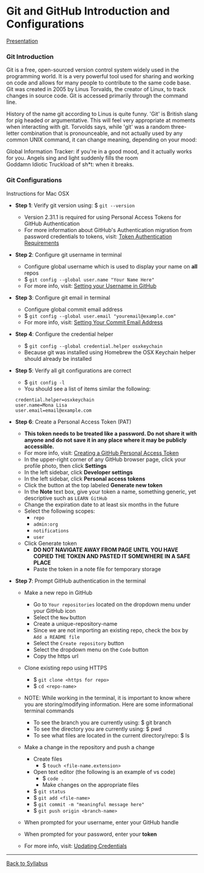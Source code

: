 # Git and GitHub Introduction and Configurations

[Presentation](https://github.com/LEARNAcademy/git-intro/blob/master/GitAndGithub.pdf)

### Git Introduction

Git is a free, open-sourced version control system widely used in the programming world. It is a very powerful tool used for sharing and working on code and allows for many people to contribute to the same code base. Git was created in 2005 by Linus Torvalds, the creator of Linux, to track changes in source code. Git is accessed primarily through the command line.

History of the name git according to Linus is quite funny. 'Git' is British slang for pig headed or argumentative. This will feel very appropriate at moments when interacting with git. Torvolds says, while 'git' was a random three-letter combination that is pronounceable, and not actually used by any common UNIX command, it can change meaning, depending on your mood:  

Global Information Tracker: if you're in a good mood, and it actually works for you. Angels sing and light suddenly fills the room  
Goddamn Idiotic Truckload of sh*t: when it breaks.

### Git Configurations

Instructions for Mac OSX
- **Step 1**: Verify git version using: $ `git --version`
  - Version 2.31.1 is required for using Personal Access Tokens for GitHub Authentication
  - For more information about GitHub's Authentication migration from password credentials to tokens, visit: [Token Authentication Requirements](https://github.blog/2020-12-15-token-authentication-requirements-for-git-operations/)
- **Step 2**: Configure git username in terminal
  - Configure global username which is used to display your name on **all** repos
  - $ `git config --global user.name "Your Name Here"`
  - For more info, visit: [Setting your Username in GitHub](https://docs.github.com/en/github/getting-started-with-github/setting-your-username-in-git)
- **Step 3**: Configure git email in terminal
  - Configure global commit email address
  - $ `git config --global user.email "youremail@example.com"`
  - For more info, visit: [Setting Your Commit Email Address](https://docs.github.com/en/github/setting-up-and-managing-your-github-user-account/setting-your-commit-email-address)
- **Step 4**: Configure the credential helper
  - $ `git config --global credential.helper osxkeychain`
  - Because git was installed using Homebrew the OSX Keychain helper should already be installed
- **Step 5**: Verify all git configurations are correct
  - $ `git config -l`
  - You should see a list of items similar the following:
  ```
  credential.helper=osxkeychain
  user.name=Mona Lisa
  user.email=email@example.com
  ```
- **Step 6**: Create a Personal Access Token (PAT)
  - **This token needs to be treated like a password. Do not share it with anyone and do not save it in any place where it may be publicly accessible.**
  - For more info, visit: [Creating a GitHub Personal Access Token](https://docs.github.com/en/github/authenticating-to-github/creating-a-personal-access-token)
  - In the upper-right corner of any GitHub browser page, click your profile photo, then click **Settings**
  - In the left sidebar, click **Developer settings**
  - In the left sidebar, click **Personal access tokens**
  - Click the button at the top labeled **Generate new token**
  - In the **Note** text box, give your token a name, something generic, yet descriptive such as `LEARN GitHub`
  - Change the expiration date to at least six months in the future
  - Select the following scopes:
    - `repo`
    - `admin:org`
    - `notifications`
    - `user`
  - Click Generate token
    - **DO NOT NAVIGATE AWAY FROM PAGE UNTIL YOU HAVE COPIED THE TOKEN AND PASTED IT SOMEWHERE IN A SAFE PLACE**
    - Paste the token in a note file for temporary storage
- **Step 7**: Prompt GitHub authentication in the terminal

  - Make a new repo in GitHub
    - Go to `Your repositories` located on the dropdown menu under your GitHub icon
    - Select the `New` button
    - Create a unique-repository-name
    - Since we are not importing an existing repo, check the box by `Add a README file`
    - Select the `Create repository` button
    - Select the dropdown menu on the `Code` button
    - Copy the https url

  - Clone existing repo using HTTPS
    - $ `git clone <https for repo>`
    - $ `cd <repo-name>`

  - NOTE: While working in the terminal, it is important to know where you are storing/modifying information. Here are some informational terminal commands
    - To see the branch you are currently using: $ git branch
    - To see the directory you are currently using: $ pwd
    - To see what files are located in the current directory/repo: $ ls
    
  - Make a change in the repository and push a change
    - Create files
      - $ `touch <file-name.extension>`
    - Open text editor (the following is an example of vs code)
      - $ `code .`
      - Make changes on the appropriate files
    - $ `git status`
    - $ `git add <file-name>`
    - $ `git commit -m "meaningful message here"`
    - $ `git push origin <branch-name>`

  - When prompted for your username, enter your GitHub handle
  - When prompted for your password, enter your **token**
  - For more info, visit: [Updating Credentials](https://docs.github.com/en/github/getting-started-with-github/updating-credentials-from-the-macos-keychain)

---
[Back to Syllabus](../README.md#github)
